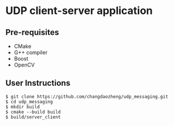 # UDP client-server application

## Pre-requisites 
- CMake 
- G++ compiler
- Boost
- OpenCV

## User Instructions 
```
$ git clone https://github.com/changdaozheng/udp_messaging.git
$ cd udp_messaging
$ mkdir build
$ cmake --build build
$ build/server_client
```
